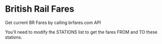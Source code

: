 # British Rail Fares
Get current BR Fares by calling brfares.com API

You'll need to modify the STATIONS list to get the fares FROM and TO these stations.